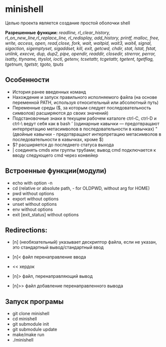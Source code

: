 # minishell
Целью проекта является создание простой оболочки shell

**Разрешенные функции:**
_readline, rl_clear_history, rl_on_new_line,rl_replace_line, rl_redisplay, add_history, printf, malloc, free, write, access, open, read,close, fork, wait, waitpid, wait3, wait4, signal, sigaction, sigemptyset, sigaddset, kill, exit, getcwd, chdir, stat, lstat, fstat, unlink, execve, dup, dup2, pipe, opendir, readdir, closedir, strerror, perror, isatty, ttyname, ttyslot, ioctl, getenv, tcsetattr, tcgetattr, tgetent, tgetflag, tgetnum, tgetstr, tgoto, tputs_

## Особенности

* История ранее введенных команд
* Нахождение и запуск правильного исполняемого файла (на основе переменной PATH, используя относительный или абсолютный путь)
* Переменные среды ($, за которым следует последовательность символов) расширяются до своих значений)
* Подстановочные знаки в текущем рабочем каталоге
ctrl-C, ctrl-D и ctrl-\ ведут себя как в bash
’ (одинарные кавычки — предотвращают интерпретацию метасимволов в последовательности в кавычках)
" (двойные кавычки - предотвращают интерпретацию метасимволов в последовательности в кавычках, кроме $)
* $? расширяется до последнего статуса выхода
* | соединять cmds или группы трубами; вывод cmd подключается к вводу следующего cmd через конвейер

## Встроенные функции(модули)
* echo with option -n
* cd (relative or absolute path, - for OLDPWD, without arg for HOME)
* pwd without options
* export without options
* unset without options
* env without options
* exit [exit_status] without options

## Redirections:
* [n] (необязательный) указывает дескриптор файла, если не указан, это стандартный вывод/стандартный ввод

* [n]< файл перенаправление ввода
* << хердок
* [n]> файл, перенаправляющий вывод
* [n]>> файл добавление перенаправленного вывода

## Запуск програмы

* git clone <repo-url> minishell
* cd minishell
* git submodule init
* git submodule update
* make/make run
* ./minishell
